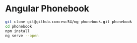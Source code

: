 # Angular Phonebook

```bash
git clone git@github.com:evc54/ng-phonebook.git phonebook
cd phonebook
npm install
ng serve --open
```
